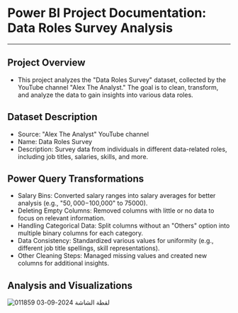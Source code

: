 # Power BI Project Documentation: Data Roles Survey Analysis
------
## Project Overview
- This project analyzes the "Data Roles Survey" dataset, collected by the YouTube channel "Alex The Analyst." The goal is to clean, transform, and analyze the data to gain insights into various data roles.

## Dataset Description
- Source: "Alex The Analyst" YouTube channel
- Name: Data Roles Survey
- Description: Survey data from individuals in different data-related roles, including job titles, salaries, skills, and more.

## Power Query Transformations
- Salary Bins: Converted salary ranges into salary averages for better analysis (e.g., "$50,000-$100,000" to 75000).
- Deleting Empty Columns: Removed columns with little or no data to focus on relevant information.
- Handling Categorical Data: Split columns without an "Others" option into multiple binary columns for each category.
- Data Consistency: Standardized various values for uniformity (e.g., different job title spellings, skill representations).
- Other Cleaning Steps: Managed missing values and created new columns for additional insights.
## Analysis and Visualizations
![لقطة الشاشة 2024-09-03 011859](https://github.com/user-attachments/assets/60be5ba2-c1ee-4ced-8e27-802ffa27cc4d)

